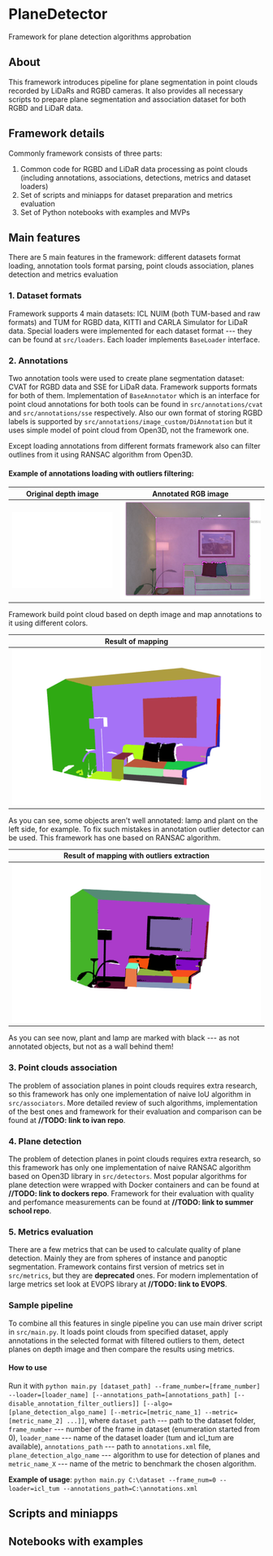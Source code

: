# PlaneDetector
Framework for plane detection algorithms approbation

## About 
This framework introduces pipeline for plane segmentation in point clouds recorded by LiDaRs and RGBD cameras.
It also provides all necessary scripts to prepare plane segmentation and association dataset for both RGBD and LiDaR data.

[//]: # (What is already done:)
[//]: # (* Pipeline for mapping rgb images planes annotations to point cloud and their visualization)
[//]: # (* Plane outliers detection and removing using Open3D RANSAC implementation)
[//]: # (* Basic plane detector algorithm based on Open3D RANSAC)
[//]: # (* Metrics for plane detection: IoU, Dice, classic ones)

## Framework details
Commonly framework consists of three parts: 
1. Common code for RGBD and LiDaR data processing as point clouds (including annotations, associations, detections, metrics and dataset loaders)
2. Set of scripts and miniapps for dataset preparation and metrics evaluation
3. Set of Python notebooks with examples and MVPs

## Main features
There are 5 main features in the framework: different datasets format loading, annotation tools format parsing, point clouds association, planes detection and metrics evaluation

### 1. Dataset formats
Framework supports 4 main datasets: ICL NUIM (both TUM-based and raw formats) and TUM for RGBD data, KITTI and CARLA Simulator for LiDaR data. 
Special loaders were implemented for each dataset format --- they can be found at `src/loaders`.
Each loader implements `BaseLoader` interface.

### 2. Annotations
Two annotation tools were used to create plane segmentation dataset: CVAT for RGBD data and SSE for LiDaR data. Framework supports formats for both of them.
Implementation of `BaseAnnotator` which is an interface for point cloud annotations for both tools can be found in `src/annotations/cvat` and `src/annotations/sse` respectively. 
Also our own format of storing RGBD labels is supported by `src/annotations/image_custom/DiAnnotation` but it uses simple model of point cloud from Open3D, not the framework one.

Except loading annotations from different formats framework also can filter outlines from it using RANSAC algorithm from Open3D.
#### Example of annotations loading with outliers filtering:
| Original depth image     |  Annotated RGB image  |
|------------|-------------| 
|![](https://github.com/DmiitriyJarosh/PlaneDetector/blob/main/examples/original_depth.png?raw=true)|![](https://github.com/DmiitriyJarosh/PlaneDetector/blob/main/examples/annotations.png?raw=true) |

Framework build point cloud based on depth image and map annotations to it using different colors.

| Result of mapping |
|------------| 
| ![](https://github.com/DmiitriyJarosh/PlaneDetector/blob/main/examples/annotation_without_outliers_example.png?raw=true)|

As you can see, some objects aren't well annotated: lamp and plant on the left side, for example.
To fix such mistakes in annotation outlier detector can be used. This framework has one based on RANSAC algorithm.

| Result of mapping with outliers extraction |
|--------------|
| ![](https://github.com/DmiitriyJarosh/PlaneDetector/blob/main/examples/annotation_with_outliers_example.png?raw=true)|

As you can see now, plant and lamp are marked with black --- as not annotated objects, but not as a wall behind them!

### 3. Point clouds association
The problem of association planes in point clouds requires extra research, so this framework has only one implementation of naive IoU algorithm in `src/associators`.
More detailed review of such algorithms, implementation of the best ones and framework for their evaluation and comparison can be found at **//TODO: link to ivan repo**.

### 4. Plane detection
The problem of detection planes in point clouds requires extra research, so this framework has only one implementation of naive RANSAC algorithm based on Open3D library in `src/detectors`.
Most popular algorithms for plane detection were wrapped with Docker containers and can be found at **//TODO: link to dockers repo**. 
Framework for their evaluation with quality and perfomance measurements can be found at **//TODO: link to summer school repo**.

### 5. Metrics evaluation
There are a few metrics that can be used to calculate quality of plane detection. Mainly they are from spheres of instance and panoptic segmentation.
Framework contains first version of metrics set in `src/metrics`, but they are **deprecated** ones. For modern implementation of large metrics set look at EVOPS library at **//TODO: link to EVOPS**.

### Sample pipeline
To combine all this features in single pipeline you can use main driver script in `src/main.py`.
It loads point clouds from specified dataset, apply annotations in the selected format with filtered outliers to them, detect planes on depth image and then compare the results using metrics.

#### How to use
Run it with `python main.py [dataset_path] --frame_number=[frame_number] --loader=[loader_name] [--annotations_path=[annotations_path] [--disable_annotation_filter_outliers]] [--algo=[plane_detection_algo_name] [--metric=[metric_name_1] --metric=[metric_name_2] ...]]`, where `dataset_path` ---
path to the dataset folder, `frame_number` --- number of the frame in dataset (enumeration started from 0),
`loader_name` --- name of the dataset loader (tum and icl_tum are available), `annotations_path` --- path to `annotations.xml` file,
`plane_detection_algo_name` --- algorithm to use for detection of planes and `metric_name_X` --- name of the metric to benchmark the chosen algorithm.

**Example of usage**:
`python main.py C:\dataset --frame_num=0 --loader=icl_tum --annotations_path=C:\annotations.xml`


## Scripts and miniapps


## Notebooks with examples


